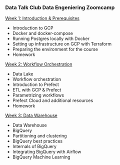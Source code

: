 ### Data Talk Club Data Engeniering Zoomcamp

[Week 1: Introduction & Prerequisites](https://github.com/twistby/dtc_de_course/tree/main/week_1_basics_and_setup)

- Introduction to GCP
- Docker and docker-compose
- Running Postgres locally with Docker
- Setting up infrastructure on GCP with Terraform
- Preparing the environment for the course
- Homework


[Week 2: Workflow Orchestration](https://github.com/twistby/dtc_de_course/tree/main/week_2_workflow_orchestration)

- Data Lake
- Workflow orchestration
- Introduction to Prefect
- ETL with GCP & Prefect
- Parametrizing workflows
- Prefect Cloud and additional resources
- Homework

[Week 3: Data Warehouse](https://github.com/twistby/dtc_de_course/tree/main/week_3_data_warehouse)

- Data Warehouse
- BigQuery
- Partitioning and clustering
- BigQuery best practices
- Internals of BigQuery
- Integrating BigQuery with Airflow
- BigQuery Machine Learning
